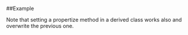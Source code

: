 
<!---
FrozenIsBool True
-->

##Example

Note that setting a propertize method in a derived class works also and overwrite the previous one.